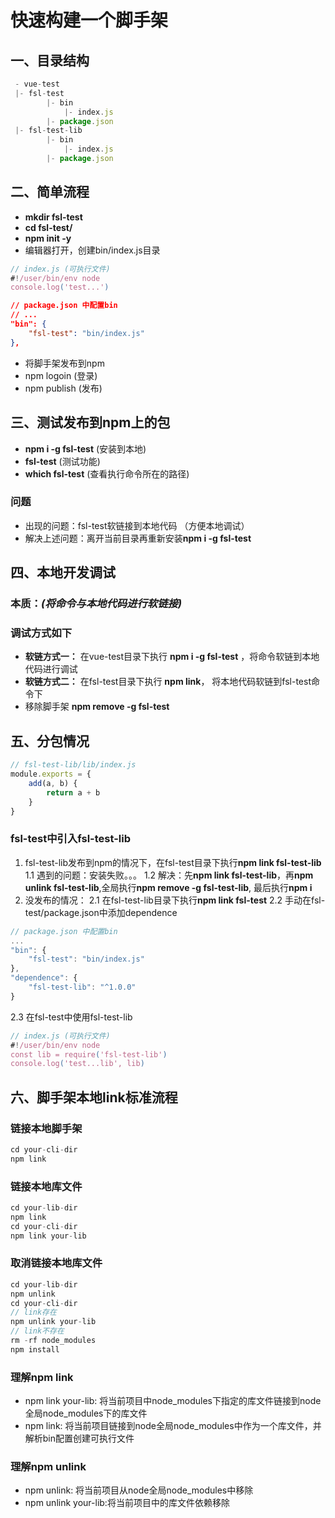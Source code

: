# 快速构建一个脚手架

## 一、目录结构

```js
 - vue-test
 |- fsl-test
        |- bin
            |- index.js
        |- package.json
 |- fsl-test-lib
        |- bin
            |- index.js
        |- package.json
```

## 二、简单流程

* **mkdir fsl-test**
* **cd fsl-test/**
* **npm init -y**
* 编辑器打开，创建bin/index.js目录

```js
// index.js (可执行文件)
#!/user/bin/env node
console.log('test...')
```

```json
// package.json 中配置bin
// ...
"bin": {
    "fsl-test": "bin/index.js"
},
```

* 将脚手架发布到npm
* npm logoin (登录)
* npm publish (发布)

## 三、测试发布到npm上的包

* **npm i -g fsl-test**   (安装到本地)
* **fsl-test**  (测试功能)
* **which fsl-test** (查看执行命令所在的路径)

### 问题

* 出现的问题：fsl-test软链接到本地代码 （方便本地调试）
* 解决上述问题：离开当前目录再重新安装**npm i -g fsl-test**
  
## 四、本地开发调试

### 本质：*(将命令与本地代码进行软链接)*

### 调试方式如下

* **软链方式一：** 在vue-test目录下执行 **npm i -g fsl-test** ，将命令软链到本地代码进行调试
* **软链方式二：** 在fsl-test目录下执行 **npm link**， 将本地代码软链到fsl-test命令下
* 移除脚手架 **npm remove -g fsl-test**

## 五、分包情况

```js
// fsl-test-lib/lib/index.js
module.exports = {
    add(a, b) {
        return a + b
    }
}
```

### fsl-test中引入fsl-test-lib

1. fsl-test-lib发布到npm的情况下，在fsl-test目录下执行**npm link fsl-test-lib**
1.1 遇到的问题：安装失败。。。
1.2 解决：先**npm link fsl-test-lib**，再**npm unlink fsl-test-lib**,全局执行**npm remove -g fsl-test-lib**, 最后执行**npm i**
2. 没发布的情况：
2.1 在fsl-test-lib目录下执行**npm link fsl-test**
2.2 手动在fsl-test/package.json中添加dependence

```js
// package.json 中配置bin
...
"bin": {
    "fsl-test": "bin/index.js"
},
"dependence": {
    "fsl-test-lib": "^1.0.0"
}
```

2.3 在fsl-test中使用fsl-test-lib

```js
// index.js (可执行文件)
#!/user/bin/env node
const lib = require('fsl-test-lib')
console.log('test...lib', lib)
```

## 六、脚手架本地link标准流程

### 链接本地脚手架

```js
cd your-cli-dir
npm link
```

### 链接本地库文件

```js
cd your-lib-dir
npm link
cd your-cli-dir
npm link your-lib
```

### 取消链接本地库文件

```js
cd your-lib-dir
npm unlink
cd your-cli-dir
// link存在
npm unlink your-lib
// link不存在
rm -rf node_modules
npm install
```

### 理解npm link

* npm link your-lib: 将当前项目中node_modules下指定的库文件链接到node全局node_modules下的库文件
* npm link: 将当前项目链接到node全局node_modules中作为一个库文件，并解析bin配置创建可执行文件

### 理解npm unlink

* npm unlink: 将当前项目从node全局node_modules中移除
* npm unlink your-lib:将当前项目中的库文件依赖移除
